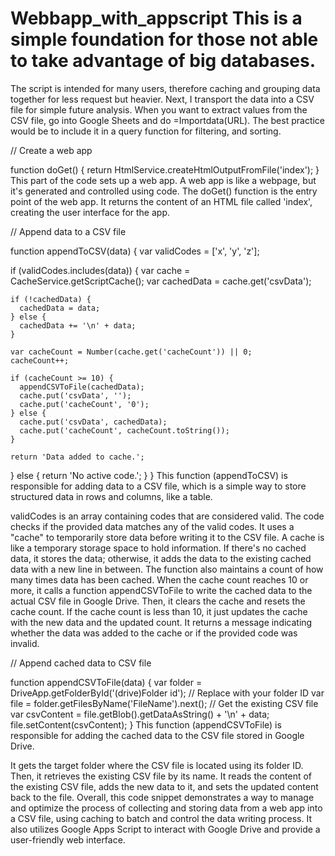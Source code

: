# Webbapp_with_appscript  This is a simple foundation for those not able to take advantage of big databases.
The script is intended for many users, therefore caching and grouping data together for less request but heavier. 
Next, I transport the data into a CSV file for simple future analysis. When you want to extract values from the CSV file,
go into Google Sheets and do =Importdata(URL). The best practice would be to include it in a query function for filtering, and sorting.

// Create a web app

function doGet() {
  return HtmlService.createHtmlOutputFromFile('index');
}
This part of the code sets up a web app. A web app is like a webpage, but it's generated and controlled using code. The doGet() function is the entry point of the web app. It returns the content of an HTML file called 'index', creating the user interface for the app.

// Append data to a CSV file

function appendToCSV(data) {
  var validCodes = ['x', 'y', 'z'];

  if (validCodes.includes(data)) {
    var cache = CacheService.getScriptCache();
    var cachedData = cache.get('csvData');

    if (!cachedData) {
      cachedData = data;
    } else {
      cachedData += '\n' + data;
    }

    var cacheCount = Number(cache.get('cacheCount')) || 0;
    cacheCount++;

    if (cacheCount >= 10) {
      appendCSVToFile(cachedData);
      cache.put('csvData', '');
      cache.put('cacheCount', '0');
    } else {
      cache.put('csvData', cachedData);
      cache.put('cacheCount', cacheCount.toString());
    }

    return 'Data added to cache.';
  } else {
    return 'No active code.';
  }
}
This function (appendToCSV) is responsible for adding data to a CSV file, which is a simple way to store structured data in rows and columns, like a table.

validCodes is an array containing codes that are considered valid.
The code checks if the provided data matches any of the valid codes.
It uses a "cache" to temporarily store data before writing it to the CSV file. A cache is like a temporary storage space to hold information.
If there's no cached data, it stores the data; otherwise, it adds the data to the existing cached data with a new line in between.
The function also maintains a count of how many times data has been cached.
When the cache count reaches 10 or more, it calls a function appendCSVToFile to write the cached data to the actual CSV file in Google Drive. Then, it clears the cache and resets the cache count.
If the cache count is less than 10, it just updates the cache with the new data and the updated count.
It returns a message indicating whether the data was added to the cache or if the provided code was invalid.

// Append cached data to CSV file

function appendCSVToFile(data) {
  var folder = DriveApp.getFolderById('(drive)Folder id'); // Replace with your folder ID
  var file = folder.getFilesByName('FileName').next(); // Get the existing CSV file
  var csvContent = file.getBlob().getDataAsString() + '\n' + data;
  file.setContent(csvContent);
}
This function (appendCSVToFile) is responsible for adding the cached data to the CSV file stored in Google Drive.

It gets the target folder where the CSV file is located using its folder ID.
Then, it retrieves the existing CSV file by its name.
It reads the content of the existing CSV file, adds the new data to it, and sets the updated content back to the file.
Overall, this code snippet demonstrates a way to manage and optimize the process of collecting and storing data from a web app into a CSV file, using caching to batch and control the data writing process. It also utilizes Google Apps Script to interact with Google Drive and provide a user-friendly web interface.

